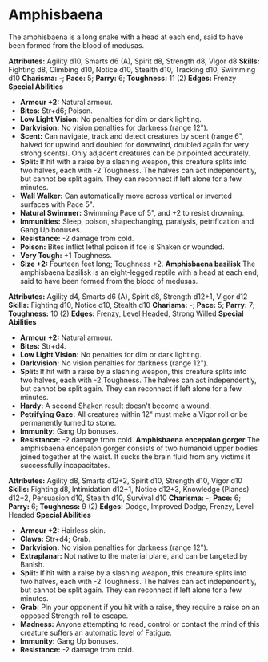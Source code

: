 # Amphisbaena

The amphisbaena is a long snake with a head at each end, said to have
been formed from the blood of medusas.

**Attributes:** Agility d10, Smarts d6 (A), Spirit d8, Strength d8,
Vigor d8
**Skills:** Fighting d8, Climbing d10, Notice d10, Stealth d10, Tracking
d10, Swimming d10
**Charisma:** -; **Pace:** 5; **Parry:** 6; **Toughness:** 11 (2)
**Edges:** Frenzy
**Special Abilities**

- **Armour +2:** Natural armour.
- **Bites:** Str+d6; Poison.
- **Low Light Vision:** No penalties for dim or dark lighting.
- **Darkvision:** No vision penalties for darkness (range 12").
- **Scent:** Can navigate, track and detect creatures by scent (range
6", halved for upwind and doubled for downwind, doubled again for very
strong scents). Only adjacent creatures can be pinpointed accurately.
- **Split:** If hit with a raise by a slashing weapon, this creature
splits into two halves, each with -2 Toughness. The halves can act
independently, but cannot be split again. They can reconnect if left
alone for a few minutes.
- **Wall Walker:** Can automatically move across vertical or inverted
surfaces with Pace 5".
- **Natural Swimmer:** Swimming Pace of 5", and +2 to resist drowning.
- **Immunities:** Sleep, poison, shapechanging, paralysis, petrification
and Gang Up bonuses.
- **Resistance:** -2 damage from cold.
- **Poison:** Bites inflict lethal poison if foe is Shaken or wounded.
- **Very Tough:** +1 Toughness.
- **Size +2:** Fourteen feet long; Toughness +2.
**Amphisbaena basilisk**
The amphisbaena basilisk is an eight-legged reptile with a head at
each end, said to have been formed from the blood of medusas.

**Attributes:** Agility d4, Smarts d6 (A), Spirit d8, Strength d12+1,
Vigor d12
**Skills:** Fighting d10, Notice d10, Stealth d10
**Charisma:** -; **Pace:** 5; **Parry:** 7; **Toughness:** 10 (2)
**Edges:** Frenzy, Level Headed, Strong Willed
**Special Abilities**

- **Armour +2:** Natural armour.
- **Bites:** Str+d4.
- **Low Light Vision:** No penalties for dim or dark lighting.
- **Darkvision:** No vision penalties for darkness (range 12").
- **Split:** If hit with a raise by a slashing weapon, this creature
splits into two halves, each with -2 Toughness. The halves can act
independently, but cannot be split again. They can reconnect if left
alone for a few minutes.
- **Hardy:** A second Shaken result doesn't become a wound.
- **Petrifying Gaze:** All creatures within 12" must make a Vigor roll
or be permanently turned to stone.
- **Immunity:** Gang Up bonuses.
- **Resistance:** -2 damage from cold.
**Amphisbaena encepalon gorger**
The amphisbaena encepalon gorger consists of two humanoid upper
bodies joined together at the waist. It sucks the brain fluid from any
victims it successfully incapacitates.

**Attributes:** Agility d8, Smarts d12+2, Spirit d10, Strength d10,
Vigor d10
**Skills:** Fighting d8, Intimidation d12+1, Notice d12+3, Knowledge
(Planes) d12+2, Persuasion d10, Stealth d10, Survival d10
**Charisma:** -; **Pace:** 6; **Parry:** 6; **Toughness:** 9 (2)
**Edges:** Dodge, Improved Dodge, Frenzy, Level Headed
**Special Abilities**

- **Armour +2:** Hairless skin.
- **Claws:** Str+d4; Grab.
- **Darkvision:** No vision penalties for darkness (range 12").
- **Extraplanar:** Not native to the material plane, and can be targeted
by Banish.
- **Split:** If hit with a raise by a slashing weapon, this creature
splits into two halves, each with -2 Toughness. The halves can act
independently, but cannot be split again. They can reconnect if left
alone for a few minutes.
- **Grab:** Pin your opponent if you hit with a raise, they require a
raise on an opposed Strength roll to escape.
- **Madness:** Anyone attempting to read, control or contact the mind of
this creature suffers an automatic level of Fatigue.
- **Immunity:** Gang Up bonuses.
- **Resistance:** -2 damage from cold.
